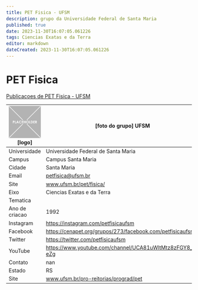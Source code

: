 ```yaml
---
title: PET Fisica - UFSM
description: grupo da Universidade Federal de Santa Maria
published: true
date: 2023-11-30T16:07:05.061226
tags: Ciencias Exatas e da Terra
editor: markdown
dateCreated: 2023-11-30T16:07:05.061226
---
```


# PET Fisica

[Publicacoes de PET Fisica - UFSM](/atividade/262PETFisicaUFSM/feed.md)

| ![placeholder.png](/placeholder.png) [logo] | [foto do grupo] UFSM         |
| ------------------------------------------- | ------------------------------------------------- |
| Universidade                                | Universidade Federal de Santa Maria      |
| Campus                                      | Campus Santa Maria            |
| Cidade                                      | Santa Maria             |
| Email                                       | petfisica@ufsm.br             |
| Site                                        | www.ufsm.br/pet/fisica/              |
| Eixo                                        | Ciencias Exatas e da Terra              |
| Tematica                                    |           |
| Ano de criacao                              | 1992        |
| Instagram                                   | https://instagram.com/petfisicaufsm         |
| Facebook                                    | https://cenapet.org/grupos/273/facebook.com/petfisicaufsm          |
| Twitter                                     | https://twitter.com/petfisicaufsm           |
| YouTube                                     | https://www.youtube.com/channel/UCA81uWltMtz8zFGY8_9-eZg           |
| Contato                                     | nan         |
| Estado                                      |  RS            |
| Site                                        | www.ufsm.br/pro-reitorias/prograd/pet |
